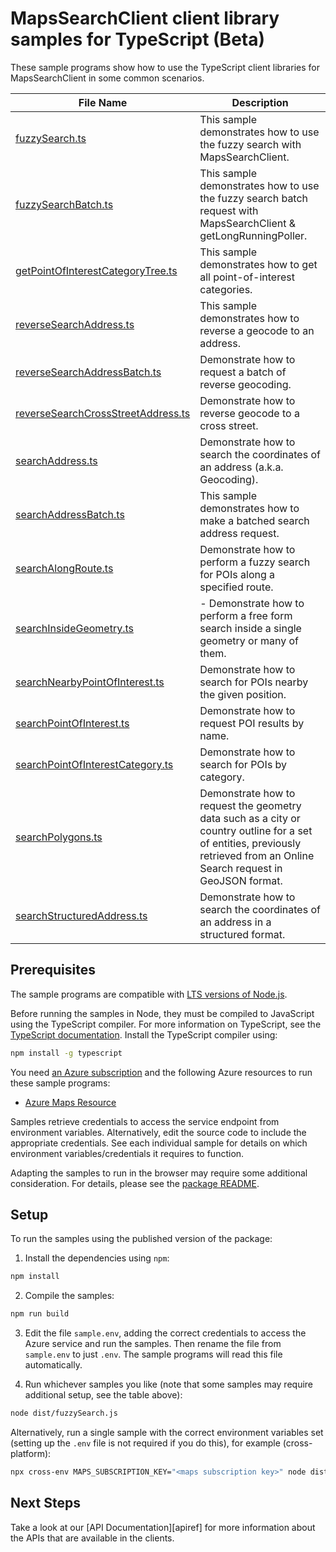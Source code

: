 # MapsSearchClient client library samples for TypeScript (Beta)

These sample programs show how to use the TypeScript client libraries for MapsSearchClient in some common scenarios.

| **File Name**                                                         | **Description**                                                                                                                                                             |
| --------------------------------------------------------------------- | --------------------------------------------------------------------------------------------------------------------------------------------------------------------------- |
| [fuzzySearch.ts][fuzzysearch]                                         | This sample demonstrates how to use the fuzzy search with MapsSearchClient.                                                                                                 |
| [fuzzySearchBatch.ts][fuzzysearchbatch]                               | This sample demonstrates how to use the fuzzy search batch request with MapsSearchClient & getLongRunningPoller.                                                            |
| [getPointOfInterestCategoryTree.ts][getpointofinterestcategorytree]   | This sample demonstrates how to get all point-of-interest categories.                                                                                                       |
| [reverseSearchAddress.ts][reversesearchaddress]                       | This sample demonstrates how to reverse a geocode to an address.                                                                                                            |
| [reverseSearchAddressBatch.ts][reversesearchaddressbatch]             | Demonstrate how to request a batch of reverse geocoding.                                                                                                                    |
| [reverseSearchCrossStreetAddress.ts][reversesearchcrossstreetaddress] | Demonstrate how to reverse geocode to a cross street.                                                                                                                       |
| [searchAddress.ts][searchaddress]                                     | Demonstrate how to search the coordinates of an address (a.k.a. Geocoding).                                                                                                 |
| [searchAddressBatch.ts][searchaddressbatch]                           | This sample demonstrates how to make a batched search address request.                                                                                                      |
| [searchAlongRoute.ts][searchalongroute]                               | Demonstrate how to perform a fuzzy search for POIs along a specified route.                                                                                                 |
| [searchInsideGeometry.ts][searchinsidegeometry]                       | - Demonstrate how to perform a free form search inside a single geometry or many of them.                                                                                   |
| [searchNearbyPointOfInterest.ts][searchnearbypointofinterest]         | Demonstrate how to search for POIs nearby the given position.                                                                                                               |
| [searchPointOfInterest.ts][searchpointofinterest]                     | Demonstrate how to request POI results by name.                                                                                                                             |
| [searchPointOfInterestCategory.ts][searchpointofinterestcategory]     | Demonstrate how to search for POIs by category.                                                                                                                             |
| [searchPolygons.ts][searchpolygons]                                   | Demonstrate how to request the geometry data such as a city or country outline for a set of entities, previously retrieved from an Online Search request in GeoJSON format. |
| [searchStructuredAddress.ts][searchstructuredaddress]                 | Demonstrate how to search the coordinates of an address in a structured format.                                                                                             |

## Prerequisites

The sample programs are compatible with [LTS versions of Node.js](https://github.com/nodejs/release#release-schedule).

Before running the samples in Node, they must be compiled to JavaScript using the TypeScript compiler. For more information on TypeScript, see the [TypeScript documentation][typescript]. Install the TypeScript compiler using:

```bash
npm install -g typescript
```

You need [an Azure subscription][freesub] and the following Azure resources to run these sample programs:

- [Azure Maps Resource][createinstance_azuremapsresource]

Samples retrieve credentials to access the service endpoint from environment variables. Alternatively, edit the source code to include the appropriate credentials. See each individual sample for details on which environment variables/credentials it requires to function.

Adapting the samples to run in the browser may require some additional consideration. For details, please see the [package README][package].

## Setup

To run the samples using the published version of the package:

1. Install the dependencies using `npm`:

```bash
npm install
```

2. Compile the samples:

```bash
npm run build
```

3. Edit the file `sample.env`, adding the correct credentials to access the Azure service and run the samples. Then rename the file from `sample.env` to just `.env`. The sample programs will read this file automatically.

4. Run whichever samples you like (note that some samples may require additional setup, see the table above):

```bash
node dist/fuzzySearch.js
```

Alternatively, run a single sample with the correct environment variables set (setting up the `.env` file is not required if you do this), for example (cross-platform):

```bash
npx cross-env MAPS_SUBSCRIPTION_KEY="<maps subscription key>" node dist/fuzzySearch.js
```

## Next Steps

Take a look at our [API Documentation][apiref] for more information about the APIs that are available in the clients.

[fuzzysearch]: https://github.com/Azure/azure-sdk-for-js/blob/main/sdk/maps/maps-search-rest/samples/v1-beta/typescript/src/fuzzySearch.ts
[fuzzysearchbatch]: https://github.com/Azure/azure-sdk-for-js/blob/main/sdk/maps/maps-search-rest/samples/v1-beta/typescript/src/fuzzySearchBatch.ts
[getpointofinterestcategorytree]: https://github.com/Azure/azure-sdk-for-js/blob/main/sdk/maps/maps-search-rest/samples/v1-beta/typescript/src/getPointOfInterestCategoryTree.ts
[reversesearchaddress]: https://github.com/Azure/azure-sdk-for-js/blob/main/sdk/maps/maps-search-rest/samples/v1-beta/typescript/src/reverseSearchAddress.ts
[reversesearchaddressbatch]: https://github.com/Azure/azure-sdk-for-js/blob/main/sdk/maps/maps-search-rest/samples/v1-beta/typescript/src/reverseSearchAddressBatch.ts
[reversesearchcrossstreetaddress]: https://github.com/Azure/azure-sdk-for-js/blob/main/sdk/maps/maps-search-rest/samples/v1-beta/typescript/src/reverseSearchCrossStreetAddress.ts
[searchaddress]: https://github.com/Azure/azure-sdk-for-js/blob/main/sdk/maps/maps-search-rest/samples/v1-beta/typescript/src/searchAddress.ts
[searchaddressbatch]: https://github.com/Azure/azure-sdk-for-js/blob/main/sdk/maps/maps-search-rest/samples/v1-beta/typescript/src/searchAddressBatch.ts
[searchalongroute]: https://github.com/Azure/azure-sdk-for-js/blob/main/sdk/maps/maps-search-rest/samples/v1-beta/typescript/src/searchAlongRoute.ts
[searchinsidegeometry]: https://github.com/Azure/azure-sdk-for-js/blob/main/sdk/maps/maps-search-rest/samples/v1-beta/typescript/src/searchInsideGeometry.ts
[searchnearbypointofinterest]: https://github.com/Azure/azure-sdk-for-js/blob/main/sdk/maps/maps-search-rest/samples/v1-beta/typescript/src/searchNearbyPointOfInterest.ts
[searchpointofinterest]: https://github.com/Azure/azure-sdk-for-js/blob/main/sdk/maps/maps-search-rest/samples/v1-beta/typescript/src/searchPointOfInterest.ts
[searchpointofinterestcategory]: https://github.com/Azure/azure-sdk-for-js/blob/main/sdk/maps/maps-search-rest/samples/v1-beta/typescript/src/searchPointOfInterestCategory.ts
[searchpolygons]: https://github.com/Azure/azure-sdk-for-js/blob/main/sdk/maps/maps-search-rest/samples/v1-beta/typescript/src/searchPolygons.ts
[searchstructuredaddress]: https://github.com/Azure/azure-sdk-for-js/blob/main/sdk/maps/maps-search-rest/samples/v1-beta/typescript/src/searchStructuredAddress.ts

<!-- [apiref]: https://docs.microsoft.com/javascript/api/@azure-rest/maps-search -->

[freesub]: https://azure.microsoft.com/free/
[createinstance_azuremapsresource]: https://docs.microsoft.com/azure/azure-maps/how-to-create-template
[package]: https://github.com/Azure/azure-sdk-for-js/tree/main/sdk/maps/maps-search-rest/README.md
[typescript]: https://www.typescriptlang.org/docs/home.html